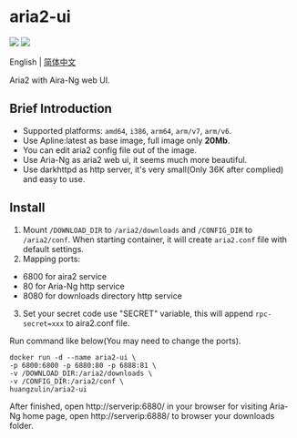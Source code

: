 # aria2-ui
[![](https://images.microbadger.com/badges/version/huangzulin/aria2-ui.svg)](https://microbadger.com/images/huangzulin/aria2-ui "Get your own version badge on microbadger.com")
[![](https://images.microbadger.com/badges/image/huangzulin/aria2-ui.svg)](https://microbadger.com/images/huangzulin/aria2-ui "Get your own image badge on microbadger.com")

English | [简体中文](https://github.com/huangzulin/aria2-ui/blob/master/README.zh-cn.md)

Aria2 with Aira-Ng web UI.



## Brief Introduction
* Supported platforms: `amd64`, `i386`, `arm64`, `arm/v7`, `arm/v6`.
* Use Apline:latest as base image, full image only **20Mb**.
* You can edit aria2 config file out of the image.
* Use Aria-Ng as aria2 web ui, it seems much more beautiful.
* Use darkhttpd as http server, it's very small(Only 36K after complied) and easy to use.

## Install
1. Mount `/DOWNLOAD_DIR` to `/aria2/downloads` and `/CONFIG_DIR` to `/aria2/conf`. When starting container, it will create  `aria2.conf` file with default settings.
2. Mapping ports:
  * 6800 for aira2 service
  * 80 for Aria-Ng http service
  * 8080 for downloads directory http service
3. Set your secret code use "SECRET" variable, this will append `rpc-secret=xxx` to aira2.conf file.

Run command like below(You may need to change the ports).
```
docker run -d --name aria2-ui \
-p 6800:6800 -p 6880:80 -p 6888:81 \
-v /DOWNLOAD_DIR:/aria2/downloads \
-v /CONFIG_DIR:/aria2/conf \
huangzulin/aria2-ui
```
After finished, open http://serverip:6880/ in your browser for visiting Aria-Ng home page, open http://serverip:6888/ to browser your downloads folder.
